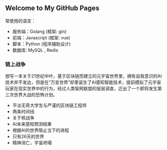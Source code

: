 ## Welcome to My GitHub Pages
常使用的语言：
- 服务端：Golang (框架: gin)
- 前端：Javascript (框架: vue)
- 脚本：Python (程序辅助设计)
- 数据库: MySQL , Redis

### 链上战争
想写一本关于21世纪中叶，基于区块链而建立的元宇宙世界里，拥有自我意识的AI技术并不发达，但是在“万变世界”却里诞生了AI感知智能技术，提前模拟了元宇宙玩家在现实世界中的行为，经过人类智网联盟的层层调查，迁出了一个即将发生第三次世界大战的恐怖计划。

- 平淡无奇大学生与严谨的区块链工程师
- 两条时间线
- 关于核战争
- AI未来感知预测结果
- 根据AI的世界阻止当下的进程
- 只有26天的世界
- 精神消亡，宇宙坍塌
